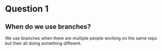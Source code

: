 # Question 1
## When do we use branches?
We use branches when there are multiple people working on the same repo but their all doing something different.